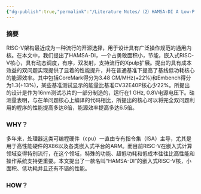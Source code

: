 ```yaml
---
{"dg-publish":true,"permalink":"/Literature Notes/（2）HAMSA-DI A Low-Power Dual-Issue RISC-V Core Targeting Energy-Efficient Embedded Systems/","dgPassFrontmatter":true}
---
```


### 摘要
RISC-V架构最近成为一种流行的开源选择，用于设计具有广泛操作规范的通用内核。在本文中，我们提出了HAMSA-DI，一个占勇敢面积小，节能，嵌入式RISC-V核心，具有动态调度，有序，双发射，支持流行的Xpulp扩展。提出的具有成本效益的双问题实现提供了显着的性能提升，并在普通基准下提高了基线低功耗核心的能源效率。其中包括CoreMark得分为3.48 CM/MHz(+22%)和Embench得分为1.3(+13%)，某些基准测试显示的能量比基准CV32E40P核心少22%。所提出的设计是作为16nm测试芯片的一部分制造的，运行在1 GHz, 0.8V电源电压下。硅测量表明，与在单问题核心上编译的代码相比，所提出的核心可以将完全双问题利用的程序的性能提高多达8倍，能源效率提高多达6.5倍。

### WHY？
多年来，处理器这类可编程硬件（cpu）一直由专有指令集（ISA）主导，尤其是用于高性能硬件的X86以及各类嵌入式平台的ARM。而目前RISC-V在嵌入式计算领域变得特别流行，在这个领域，特殊的功能、超低功耗和低成本往往比高性能和操作系统支持更重要。本文提出了一款名叫“HAMSA-DI”的嵌入式RISC-V核，小面积、低功耗并且还有不错的性能。

### HOW？